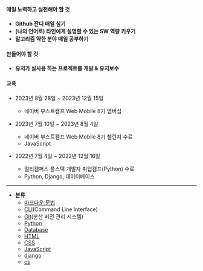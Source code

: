 #### 매일 노력하고 실천해야 할 것

- **Github 잔디 매일 심기**
- **(나의 언어로) 타인에게 설명할 수 있는 SW 역량 키우기**
- **알고리즘 약한 분야 매일 공부하기**



#### 만들어야 할 것

- **유저가 실사용 하는 프로젝트를 개발 & 유지보수**




#### 교육
- 2023년 8월 28일 ~ 2023년 12월 15일
  - 네이버 부스트캠프 Web·Mobile 8기 멤버십

- 2023년 7월 10일 ~ 2023년 8월 4일
  - 네이버 부스트캠프 Web·Mobile 8기 챌린지 수료
  - JavaScript

- 2022년 7월 4일 ~ 2022년 12월 16일
  - 멀티캠퍼스 풀스택 개발자 취업캠프(Python) 수료
  - Python, Django, 데이터베이스

---

- **분류**
  - [마크다운 문법](Mark.md)
  - [CLI](CLI.md)(Command Line Interface)
  - [Git](Git.md)(분산 버전 관리 시스템)
  - [Python](Python.md)
  - [Database](Database.md)
  - [HTML](HTML.md)
  - [CSS](CSS.md)
  - [JavaScript](JavaScript.md)
  - [django](django.md)
  - [cs](cs.md)

